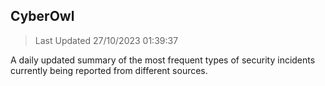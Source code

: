 ## CyberOwl 
> Last Updated 27/10/2023 01:39:37 


A daily updated summary of the most frequent types of security incidents currently being reported from different sources.

